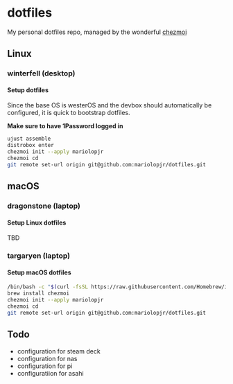 # dotfiles

My personal dotfiles repo, managed by the wonderful [chezmoi](https://github.com/twpayne/chezmoi)

## Linux

### winterfell (desktop)

#### Setup dotfiles
Since the base OS is westerOS and the devbox should automatically be configured, it is quick to bootstrap dotfiles.

**Make sure to have 1Password logged in**

```bash
ujust assemble
distrobox enter
chezmoi init --apply mariolopjr
chezmoi cd
git remote set-url origin git@github.com:mariolopjr/dotfiles.git
```

## macOS

### dragonstone (laptop)

#### Setup Linux dotfiles
TBD

### targaryen (laptop)

#### Setup macOS dotfiles

```zsh
/bin/bash -c "$(curl -fsSL https://raw.githubusercontent.com/Homebrew/install/HEAD/install.sh)"
brew install chezmoi
chezmoi init --apply mariolopjr
chezmoi cd
git remote set-url origin git@github.com:mariolopjr/dotfiles.git
```

## Todo

- configuration for steam deck
- configuration for nas
- configuration for pi
- configuratiion for asahi

